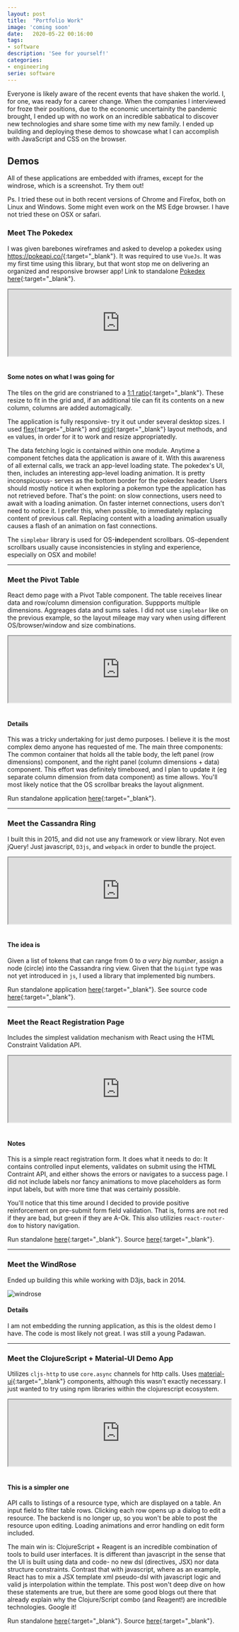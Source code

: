 ```yaml
---
layout: post
title:  "Portfolio Work"
image: 'coming soon'
date:   2020-05-22 00:16:00
tags:
- software
description: 'See for yourself!'
categories:
- engineering
serie: software
---
```


Everyone is likely aware of the recent events that have shaken the world. I, for one,
was ready for a career change. When the companies I interviewed for froze their
positions, due to the economic uncertainity the pandemic brought, I ended up
with no work on an incredible sabbatical to discover new technologies and share some time
with my new family. I ended up building and deploying these demos to showcase what I can accomplish 
with JavaScript and CSS on the browser.

## Demos

All of these applications are embedded with iframes, except for the windrose,
which is a screenshot. Try them out!

Ps. I tried these out in both recent versions of Chrome and Firefox, both on Linux
and Windows. Some might even work on the MS Edge browser.
I have not tried these on OSX or safari.

### Meet The Pokedex

I was given barebones wireframes and asked to develop a pokedex using <https://pokeapi.co/>{:target="_blank"}.
It was required to use `VueJs`. It was my first time using this library, but
that wont stop me on delivering an organized and responsive browser app!
Link to standalone [Pokedex here](https://teh0xqb.com:444){:target="_blank"}.

<div class="demo-container">
    <iframe class="demo" src="https://teh0xqb.com:444" title="Pokedex" width="100%"></iframe> 
</div>

<br />

#### Some notes on what I was going for

The tiles on the grid are constrianed to a [1:1 ratio](https://css-tricks.com/aspect-ratio-boxes/){:target="_blank"}.
These resize to fit in the grid and, if an additional tile can fit its contents
on a new column, columns are added automagically.

The application is fully responsive- try it out under several desktop sizes. I used
[flex](https://developer.mozilla.org/en-US/docs/Web/CSS/CSS_Flexible_Box_Layout/Basic_Concepts_of_Flexbox){:target="_blank"}
and [grid](https://developer.mozilla.org/en-US/docs/Web/CSS/CSS_Grid_Layout/Basic_Concepts_of_Grid_Layout){:target="_blank"}
layout methods, and `em` values, in order for it to work and resize appropriatedly.

The data fetching logic is contained within one module. Anytime a component
fetches data the application is aware of it. With this awareness of all external calls,
we track an app-level loading state. The pokedex's UI, then, includes an interesting 
app-level loading animation. It is pretty inconspicuous- serves as the 
bottom border for the pokedex header. Users should mostly notice it when 
exploring a pokemon type the application has not retrieved before.
That's the point: on slow connections, users need to await with a loading animation.
On faster internet connections, users don't need to notice it. I prefer this, when possible,
to immediately replacing content of previous call. Replacing content with a loading
animation usually causes a flash of an animation on fast connections.

The `simplebar` library is used for OS-**in**dependent scrollbars. OS-dependent scrollbars
usually cause inconsistencies in styling and experience, especially on OSX and mobile!

---

### Meet the Pivot Table

React demo page with a Pivot Table component. The table receives linear data and 
row/column dimension configuration. Suppports multiple dimensions.
Aggreages data and sums sales. I did not use `simplebar` like on the previous example,
so the layout mileage may vary when using different OS/browser/window and size combinations.

<div class="demo-container">
    <iframe class="demo" src="https://teh0xqb.com/pivot-table" title="PivotTable" width="100%"></iframe>
</div>

<br />

#### Details 

This was a tricky undertaking for just demo purposes. I believe it is the most
complex demo anyone has requested of me. The main three components:
The common container that holds all the table body, the left panel (row dimensions)
component, and the right panel (column dimensions + data) component. This effort was 
definitely timeboxed, and I plan to update it (eg separate column 
dimension from data component) as time allows. You'll most likely notice that
the OS scrollbar breaks the layout alignment.

Run standalone application [here](https://teh0xqb.com/pivot-table){:target="_blank"}.

---

### Meet the Cassandra Ring

I built this in 2015, and did not use any framework or view library.
Not even jQuery! Just javascript, `D3js`, and `webpack` in order to bundle the project.

<div class="demo-container">
    <iframe class="demo" src="https://teh0xqb.com/c-ring" title="OpsRing" width="100%"></iframe>
</div>

<br />

#### The idea is

Given a list of tokens that can range from 0 to *a very big number*, assign a node (circle)
into the Cassandra ring view. Given that the `bigint` type was not yet introduced in `js`,
I used a library that implemented big numbers.

Run standalone application [here](https://teh0xqb.com/c-ring){:target="_blank"}.
See source code [here](https://github.com/teh0xqb/c-ring){:target="_blank"}.

---

### Meet the React Registration Page

Includes the simplest validation mechanism with React using the HTML Constraint Validation API.

<div class="demo-container">
    <iframe class="demo" src="https://teh0xqb.com:446" title="Registration UI" width="100%"></iframe>
</div>

<br />

#### Notes

This is a simple react registration form. It does what it needs to do:
It contains controlled input elements, validates on submit using the HTML Contraint API,
and either shows the errors or navigates to a success page. I did not include labels
nor fancy animations to move placeholders as form input labels, but with more time
that was certainly possible.

You'll notice that this time around I decided to provide positive reinforcement on pre-submit form field validation. That is,
forms are not red if they are bad, but green if they are A-Ok. This also utilizies
`react-router-dom` to history navigation.

Run standalone [here](https://teh0xqb.com:446){:target="_blank"}.
Source [here](https://github.com/teh0xqb/availity-review/blob/master/registration-ui/src/Register.js){:target="_blank"}.

---

### Meet the WindRose

Ended up building this while working with D3js, back in 2014.

![windrose](/assets/img/windrose-zoom.png)

#### Details

I am not embedding the running application, as this is the oldest demo I have.
The code is most likely not great. I was still a young Padawan.

---

### Meet the ClojureScript + Material-UI Demo App

Utilizes `cljs-http` to use `core.async` channels for http calls. Uses 
[material-ui](https://v4-9-14.material-ui.com/){:target="_blank"} components,
although this wasn't exactly necessary. I just wanted to try using npm libraries
within the clojurescript ecosystem.

<div class="demo-container">
    <iframe class="demo" src="https://teh0xqb.com/trials" title="Trials cljs UI" width="100%"></iframe>
</div>

<br />

#### This is a simpler one

API calls to listings of a resource type, which are displayed on
a table. An input field to filter table rows. Clicking each row opens up
a dialog to edit a resource. The backend is no longer up, so you won't be able to
post the resource upon editing. Loading animations and error handling on edit
form included.

The main win is: ClojureScript + Reagent is an incredible combination of tools
to build user interfaces. It is different than javascript in the sense that the UI
is built using data and code- no new dsl (directives, JSX) nor data structure constraints.
Contrast that with javascript, where as an example, React has to mix a JSX template
xml pseudo-dsl with javascript logic and valid js interpolation within the template.
This post won't deep dive on how these statements are true, but there are some 
good blogs out there that already explain why the Clojure/Script combo 
(and Reagent!) are incredible technologies. Google it!

Run standalone [here](https://teh0xqb.com/trials){:target="_blank"}. Source [here](https://github.com/teh0xqb/re-trials){:target="_blank"}.
